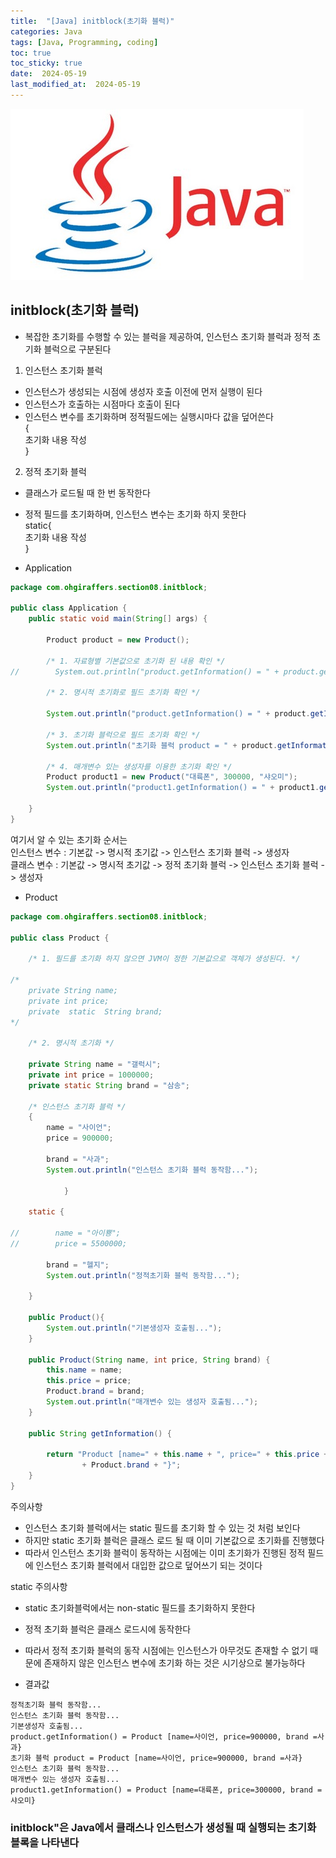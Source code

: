 ```yaml
---
title:  "[Java] initblock(초기화 블럭)" 
categories: Java
tags: [Java, Programming, coding]
toc: true
toc_sticky: true
date:  2024-05-19
last_modified_at:  2024-05-19
---
```


![java.png](/assets/images/java.png)

## initblock(초기화 블럭)
- 복잡한 초기화를 수행할 수 있는 블럭을 제공하여, 인스턴스 초기화 블럭과 정적 초기화 블럭으로 구분된다
1. 인스턴스 초기화 블럭
- 인스턴스가 생성되는 시점에 생성자 호출 이전에 먼저 실행이 된다
- 인스턴스가 호출하는 시점마다 호출이 된다
- 인스턴스 변수를 초기화하며 정적필드에는 실행시마다 값을 덮어쓴다<br>
{<br>
초기화 내용 작성<br>
}<br>
2. 정적 초기화 블럭
- 클래스가 로드될 때 한 번 동작한다
- 정적 필드를 초기화하며, 인스턴스 변수는 초기화 하지 못한다<br>
static{<br>
초기화 내용 작성<br>
}<br>

- Application

```java
package com.ohgiraffers.section08.initblock;

public class Application {
    public static void main(String[] args) {
   
        Product product = new Product();

        /* 1. 자료형별 기본값으로 초기화 된 내용 확인 */
//        System.out.println("product.getInformation() = " + product.getInformation());

        /* 2. 명시적 초기화로 필드 초기화 확인 */

        System.out.println("product.getInformation() = " + product.getInformation());

        /* 3. 초기화 블럭으로 필드 초기화 확인 */
        System.out.println("초기화 블럭 product = " + product.getInformation());

        /* 4. 매개변수 있는 생성자를 이용한 초기화 확인 */
        Product product1 = new Product("대륙폰", 300000, "샤오미");
        System.out.println("product1.getInformation() = " + product1.getInformation());
        
    }
}
```

여기서 알 수 있는 초기화 순서는<br>
인스턴스 변수 : 기본값 -> 명시적 초기값 -> 인스턴스 초기화 블럭 -> 생성자<br>
클래스 변수 : 기본값 -> 명시적 초기값 -> 정적 초기화 블럭 -> 인스턴스 초기화 블럭 -> 생성자

- Product

```java
package com.ohgiraffers.section08.initblock;

public class Product {

    /* 1. 필드를 초기화 하지 않으면 JVM이 정한 기본값으로 객체가 생성된다. */

/*
    private String name;
    private int price;
    private  static  String brand;
*/

    /* 2. 명시적 초기화 */

    private String name = "갤럭시";
    private int price = 1000000;
    private static String brand = "삼송";

    /* 인스턴스 초기화 블럭 */
    {
        name = "사이언";
        price = 900000;

        brand = "사과";
        System.out.println("인스턴스 초기화 블럭 동작함...");

            }

    static {

//        name = "아이뿅";
//        price = 5500000;

        brand = "헬지";
        System.out.println("정적초기화 블럭 동작함...");

    }

    public Product(){
        System.out.println("기본생성자 호출됨...");
    }

    public Product(String name, int price, String brand) {
        this.name = name;
        this.price = price;
        Product.brand = brand;
        System.out.println("매개변수 있는 생성자 호출됨...");
    }

    public String getInformation() {

        return "Product [name=" + this.name + ", price=" + this.price + ", brand ="
                + Product.brand + "}";
    }
}
```

주의사항
- 인스턴스 초기화 블럭에서는 static 필드를 초기화 할 수 있는 것 처럼 보인다
- 하지만 static 초기화 블럭은 클래스 로드 될 때 이미 기본값으로 초기화를 진행했다
- 따라서 인스턴스 초기화 블럭이 동작하는 시점에는 이미 초기화가 진행된 정적 필드에 인스턴스 초기화 블럭에서 대입한 값으로 덮어쓰기 되는 것이다

static 주의사항
- static 초기화블럭에서는 non-static 필드를 초기화하지 못한다
- 정적 초기화 블럭은 클래스 로드시에 동작한다
- 따라서 정적 초기화 블럭의 동작 시점에는 인스턴스가 아무것도 존재할 수 없기 때문에 존재하지 않은 인스턴스 변수에 초기화 하는 것은 시기상으로 불가능하다


- 결과값

```
정적초기화 블럭 동작함...
인스턴스 초기화 블럭 동작함...
기본생성자 호출됨...
product.getInformation() = Product [name=사이언, price=900000, brand =사과}
초기화 블럭 product = Product [name=사이언, price=900000, brand =사과}
인스턴스 초기화 블럭 동작함...
매개변수 있는 생성자 호출됨...
product1.getInformation() = Product [name=대륙폰, price=300000, brand =샤오미}
```

### initblock"은 Java에서 클래스나 인스턴스가 생성될 때 실행되는 초기화 블록을 나타낸다

